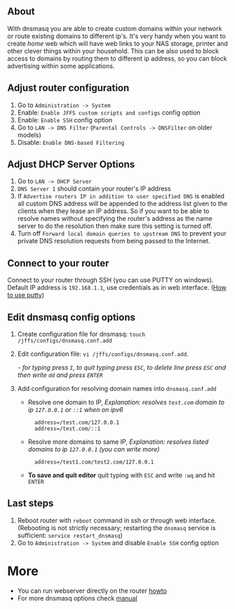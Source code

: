 ## About
With dnsmasq you are able to create custom domains within your network or route existing domains to different ip's. It's very handy when you want to create *home* web which will have web links to your NAS storage, printer and other clever things within your household. This can be also used to block access to domains by routing them to different ip address, so you can block advertising within some applications.    

## Adjust router configuration

1. Go to `Administration -> System`
2. Enable: `Enable JFFS custom scripts and configs` config option
3. Enable: `Enable SSH` config option
4. Go to `LAN -> DNS Filter` (`Parental Controls -> DNSFilter` on older models)
5. Disable: `Enable DNS-based Filtering`

## Adjust DHCP Server Options
1. Go to `LAN -> DHCP Server`
2. `DNS Server 1` should contain your router's IP address
3. If `Advertise routers IP in addition to user specified DNS` is enabled all custom DNS address will be appended to the address list given to the clients when they lease an IP address.  So if you want to be able to resolve names without specifying the router's address as the name server to do the resolution then make sure this setting is turned off.
4. Turn off `Forward local domain queries to upstream DNS` to prevent your private DNS resolution requests from being passed to the Internet.

## Connect to your router

Connect to your router through SSH (you can use PUTTY on windows). Default IP address is `192.168.1.1`, use credentials as in web interface. ([How to use putty](https://www.google.sk/search?q=how%20to%20use%20putty))

## Edit dnsmasq config options

1. Create configuration file for dnsmasq: `touch /jffs/configs/dnsmasq.conf.add`
2. Edit configuration file: `vi /jffs/configs/dnsmasq.conf.add`. 

    _- for typing press `I`, to quit typing press `ESC`, to delete line press `ESC` and then write `dd` and press `ENTER`_

3. Add configuration for resolving domain names into `dnsmasq.conf.add`

    * Resolve one domain to IP, *Explanation: resolves `test.com` domain to ip `127.0.0.1` or `::1` when on ipv6*

            address=/test.com/127.0.0.1
            address=/test.com/::1

    * Resolve more domains to same IP, *Explanation: resolves listed domains to ip `127.0.0.1` (you can write more)*

            address=/test1.com/test2.com/127.0.0.1

    * **To save and quit editor** quit typing with `ESC` and write `:wq` and hit `ENTER`

## Last steps
1. Reboot router with `reboot` command in ssh or through web interface. (Rebooting is not strictly necessary; restarting the `dnsmasq` service is sufficient: `service restart_dnsmasq`)
2. Go to `Administration -> System` and disable `Enable SSH` config option

# More
* You can run webserver directly on the router [howto](/RMerl/asuswrt-merlin.ng/wiki/Lighttpd-web-server-with-PHP-support-through-Entware) 
* For more dnsmasq options check [manual](http://www.thekelleys.org.uk/dnsmasq/docs/dnsmasq-man.html)
